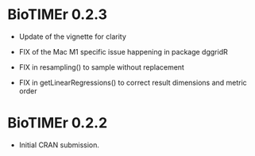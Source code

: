 # BioTIMEr 0.2.3

* Update of the vignette for clarity

* FIX of the Mac M1 specific issue happening in package dggridR
* FIX in resampling() to sample without replacement
* FIX in getLinearRegressions() to correct result dimensions and metric order

# BioTIMEr 0.2.2

* Initial CRAN submission.
